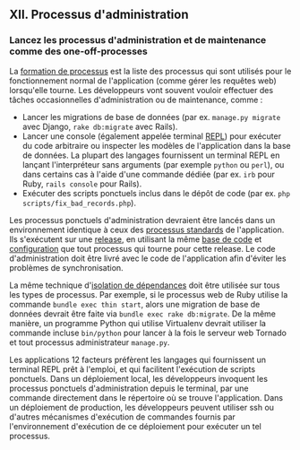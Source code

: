 ## XII. Processus d'administration

### Lancez les processus d'administration et de maintenance comme des one-off-processes

La [formation de processus](./concurrency) est la liste des processus qui sont utilisés pour le fonctionnement normal de l'application (comme gérer les requêtes web) lorsqu'elle tourne. Les développeurs vont souvent vouloir effectuer des tâches occasionnelles d'administration ou de maintenance, comme :

* Lancer les migrations de base de données (par ex. `manage.py migrate` avec Django, `rake db:migrate` avec Rails).
* Lancer une console (également appelée terminal [REPL](http://en.wikipedia.org/wiki/Read-eval-print_loop)) pour exécuter du code arbitraire ou inspecter les modèles de l'application dans la base de données. La plupart des langages fournissent un terminal REPL en lançant l'interpréteur sans arguments (par exemple `python` ou `perl`), ou dans certains cas à l'aide d'une commande dédiée (par ex. `irb` pour Ruby, `rails console` pour Rails).
* Exécuter des scripts ponctuels inclus dans le dépôt de code (par ex. `php scripts/fix_bad_records.php`).

Les processus ponctuels d'administration devraient être lancés dans un environnement identique à ceux des [processus standards](./processes) de l'application. Ils s'exécutent sur une [release](./build-release-run), en utilisant la même [base de code](./codebase) et [configuration](./config) que tout processus qui tourne pour cette release. Le code d'administration doit être livré avec le code de l'application afin d'éviter les problèmes de synchronisation.

La même technique d'[isolation de dépendances](./dependencies) doit être utilisée sur tous les types de processus. Par exemple, si le processus web de Ruby utilise la commande `bundle exec thin start`, alors une migration de base de données devrait être faite via `bundle exec rake db:migrate`. De la même manière, un programme Python qui utilise Virtualenv devrait utiliser la commande incluse `bin/python` pour lancer à la fois le serveur web Tornado et tout processus administrateur `manage.py`.

Les applications 12 facteurs préfèrent les langages qui fournissent un terminal REPL prêt à l'emploi, et qui facilitent l'exécution de scripts ponctuels. Dans un déploiement local, les développeurs invoquent les processus ponctuels d'administration depuis le terminal, par une commande directement dans le répertoire où se trouve l'application. Dans un déploiement de production, les développeurs peuvent utiliser ssh ou d'autres mécanismes d'exécution de commandes fournis par l'environnement d'exécution de ce déploiement pour exécuter un tel processus.
